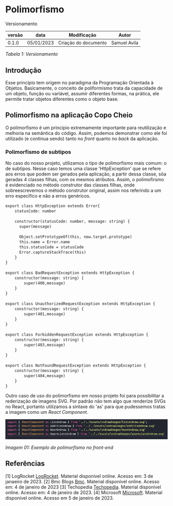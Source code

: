 # Polimorfismo

Versionamento

versão | data | Modificação | Autor
-------|------|-------------|------
0.1.0 | 05/01/2023 | Criação do documento | Samuel Avila

*Tabela 1: Versionamento*

## Introdução

Esse princípio tem origem no paradigma da Programação Orientada à Objetos. Basicamente, o conceito de poliformismo trata da capacidade de um objeto, função ou variável, assumir diferentes formas, na prática, ele permite tratar objetos diferentes como o objeto base.

## Polimorfismo na aplicação Copo Cheio

O polimorfismo é um princípio extremamente importante para reutilização e melhoria na semântica do código. Assim, podemos demonstrar como ele foi utilizado (e continua sendo) tanto no _front_ quanto no _back_ da aplicação.

### Polimorfismo de subtipos

No caso do nosso projeto, utilizamos o tipo de polimorfismo mais comum: o de subtipos. Nesse caso temos uma classe 'HttpException' que se refere aos erros que podem ser gerados pela aplicação, a partir dessa classe, sõa geradas 4 classes filhas, com os mesmos atributos. Assim, o polimofirsmo é evidenciado no método construtor das classes filhas, onde sobreescrevemos o método construtor original, assim nos referindo a um erro específico e não a erros genéricos. 

```
export class HttpException extends Error{
    statusCode: number

    constructor(statusCode: number, message: string) {
      super(message)
  
      Object.setPrototypeOf(this, new.target.prototype)
      this.name = Error.name
      this.statusCode = statusCode
      Error.captureStackTrace(this)
    }
}

export class BadRequestException extends HttpException {
    constructor(message: string) {
        super(400,message)
    }
}

export class UnauthorizedRequestException extends HttpException {
    constructor(message: string) {
        super(401,message)
    }
}

export class ForbiddenRequestException extends HttpException {
    constructor(message: string) {
        super(403,message)
    }
}

export class NotFoundRequestException extends HttpException {
    constructor(message: string) {
        super(404,message)
    }
}
```

Outro caso de uso do polimorfismo em nosso projeto foi para possibilitar a rederização de imagens SVG. Por padrão não tem algo que renderize SVGs no React, portanto utilizamos a sintaxe do 'as' para que pudessemos tratas a imagem como um _React Component_.

![Exemplo de Polimorfismo](./assets/Gofs/PolymorphismExample.jpg)

*Imagem 01: Exemplo de polimorfismo no front-end*

## Referências

[1] LogRocket [LogRocket](https://blog.logrocket.com/build-strongly-typed-polymorphic-components-react-typescript/#how-to-use-typescript-build-strongly-typed-polymorphic-components-react). Material disponível online. Acesso em: 3 de janaeiro de 2023.
[2] Bmc Blogs [Bmc](https://www.bmc.com/blogs/polymorphism-programming/). Material disponível online. Acesso em: 4 de janeiro de 2023
[3] Techopedia [Techopedia](https://www.techopedia.com/definition/28106/polymorphism-general-programming). Material disponível online. Acesso em: 4 de janeiro de 2023.
[4] Microsoft [Microsoft](https://learn.microsoft.com/pt-br/dotnet/csharp/fundamentals/object-oriented/polymorphism). Material disponível online. Acesso em 5 de janeiro de 2023.